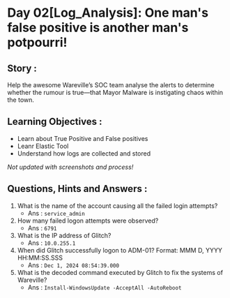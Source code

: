 # Day 02[Log_Analysis]: One man's false positive is another man's potpourri!

## Story :
Help the awesome Wareville’s SOC team analyse the alerts to determine whether the rumour is true—that Mayor Malware is instigating chaos within the town.

## Learning Objectives : 
- Learn about True Positive and False positives
- Leanr Elastic Tool
- Understand how logs are collected and stored

*Not updated with screenshots and process!*

## Questions, Hints and Answers :
1. What is the name of the account causing all the failed login attempts?
   - Ans : `service_admin`
2. How many failed logon attempts were observed?
   - Ans : `6791`
3. What is the IP address of Glitch?
   - Ans : `10.0.255.1`
4. When did Glitch successfully logon to ADM-01? Format: MMM D, YYYY HH:MM:SS.SSS
   - Ans : `Dec 1, 2024 08:54:39.000`
5. What is the decoded command executed by Glitch to fix the systems of Wareville?
   - Ans : `Install-WindowsUpdate -AcceptAll -AutoReboot`
